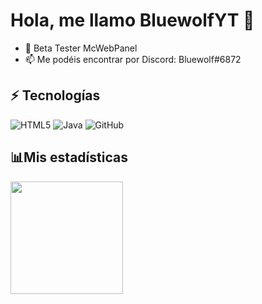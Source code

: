 # Hola, me llamo BluewolfYT 👋

<!---
- 👀 I’m interested in ...
--->
- 🌱 Beta Tester McWebPanel 
- 📫 Me podéis encontrar por Discord: Bluewolf#6872
## :zap: Tecnologías

![HTML5](https://img.shields.io/badge/-HTML5-E34F26?style=flat-square&logo=html5&logoColor=white)
![Java](https://img.shields.io/badge/-Java-007396?style=flat-square&logo=java&logoColor=white)
![GitHub](https://img.shields.io/badge/-GitHub-181717?style=flat-square&logo=github)

## 📊Mis estadísticas
<img height="180em" src="https://github-readme-stats.vercel.app/api?username=BluewolfYT&show_icons=true&hide_border=true" />

